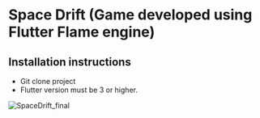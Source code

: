 # Space Drift (Game developed using Flutter Flame engine)

## Installation instructions
- Git clone project
- Flutter version must be 3 or higher.


![SpaceDrift_final](https://github.com/jdabbasi990/MAPD-Flutter-Project/assets/39283578/fe9055c3-a8ab-48fa-83f2-8bbce2a8683b)

